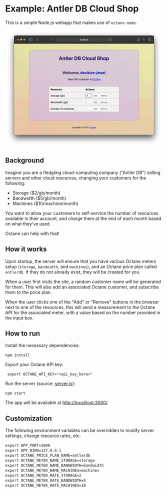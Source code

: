 # Example: Antler DB Cloud Shop

This is a simple Node.js webapp that makes use
of `octane-node`.

![antler-db-cloud-shop](./screenshot.png)

## Background

Imagine you are a fledgling cloud-computing company ("Antler DB")
selling servers and other cloud resources, changing your customers for the following:

- Storage ($2/gb/month)
- Bandwidth ($5/gb/month)
- Machines ($10/machine/month)

You want to allow your customers to self-service the number
of resources available in their account, and charge them at the
end of each month based on what they've used.

Octane can help with that!

## How it works

Upon startup, the server will ensure that you have various
Octane meters setup (`storage`, `bandwidth`, and `machines`), and
an Octane price plan called `antlerdb`. If they do not
already exist, they will be created for you.

When a user first visits the site, a random customer name
will be generated for them. This will also add an
associated Octane customer, and subscribe them to the
price plan.

When the user clicks one of the "Add" or "Remove" buttons
in the browser next to one of the resources, this will send
a measurement to the Octane API for the associated meter,
with a value based on the number provided in the input box.

## How to run

Install the necessary dependencies:

```
npm install
```

Export your Octane API key:

```
 export OCTANE_API_KEY="<api_key_here>"
```

Run the server (source: [server.js](./server.js)):

```
npm start
```

The app will be available
at [http://localhost:3000/](http://localhost:3000/)

## Customization

The following environment variables can be overridden
to modify server settings, change resource rates, etc:

```
export APP_PORT=3000
export APP_BIND=127.0.0.1
export OCTANE_PRICE_PLAN_NAME=antlerdb
export OCTANE_METER_NAME_STORAGE=storage
export OCTANE_METER_NAME_BANDWIDTH=bandwidth
export OCTANE_METER_NAME_MACHINES=machines
export OCTANE_METER_RATE_STORAGE=2
export OCTANE_METER_RATE_BANDWIDTH=5
export OCTANE_METER_RATE_MACHINES=10
```
